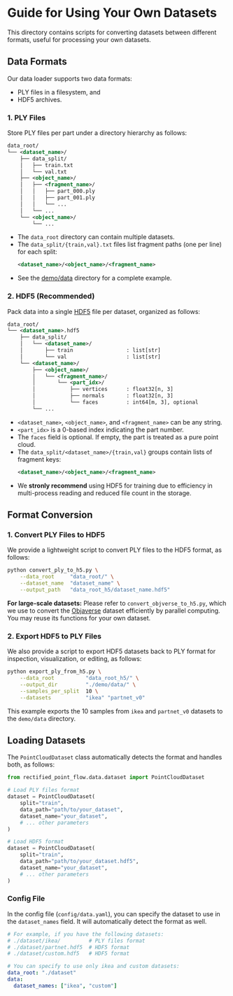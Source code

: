 # Guide for Using Your Own Datasets

This directory contains scripts for converting datasets between different formats, useful for processing your own datasets. 

## Data Formats

Our data loader supports two data formats: 
- PLY files in a filesystem, and
- HDF5 archives.

### 1. PLY Files

Store PLY files per part under a directory hierarchy as follows:

```xml
data_root/
└── <dataset_name>/
    ├── data_split/
    │   ├── train.txt
    │   └── val.txt
    ├── <object_name>/
    │   ├── <fragment_name>/
    │   │   ├── part_000.ply
    │   │   ├── part_001.ply
    │   │   └── ...
    │   └── ...
    └── <object_name>/
        └── ...
```

- The `data_root` directory can contain multiple datasets.
- The `data_split/{train,val}.txt` files list fragment paths (one per line) for each split:
  ```xml
  <dataset_name>/<object_name>/<fragment_name>
  ```
- See the [demo/data](../demo/data) directory for a complete example.

### 2. HDF5 (Recommended)

Pack data into a single [HDF5](https://www.hdfgroup.org/solutions/hdf5/) file per dataset, organized as follows:

```xml
data_root/
└── <dataset_name>.hdf5
    ├── data_split/
    │   └── <dataset_name>/
    │       ├── train                 : list[str]
    │       └── val                   : list[str]
    └── <dataset_name>/
        ├── <object_name>/
        │   └── <fragment_name>/
        │       └── <part_idx>/
        │           ├── vertices      : float32[n, 3]
        │           ├── normals       : float32[n, 3]
        │           └── faces         : int64[m, 3], optional
        └── ...
```

- `<dataset_name>`, `<object_name>`, and `<fragment_name>` can be any string.
- `<part_idx>` is a 0-based index indicating the part number.
- The `faces` field is optional. If empty, the part is treated as a pure point cloud.
- The `data_split/<dataset_name>/{train,val}` groups contain lists of fragment keys:
  ```xml
  <dataset_name>/<object_name>/<fragment_name>
  ```
- We **stronly recommend** using HDF5 for training due to efficiency in multi-process reading and reduced file count in the storage.

## Format Conversion

### 1. Convert PLY Files to HDF5

We provide a lightweight script to convert PLY files to the HDF5 format, as follows:

```bash
python convert_ply_to_h5.py \
    --data_root     "data_root/" \
    --dataset_name  "dataset_name" \
    --output_path   "data_root_h5/dataset_name.hdf5"
```

**For large-scale datasets:** Please refer to `convert_objverse_to_h5.py`, which we use to convert the [Objaverse](https://objaverse.allenai.org/) dataset efficiently by parallel computing. You may reuse its functions for your own dataset.

### 2. Export HDF5 to PLY Files

We also provide a script to export HDF5 datasets back to PLY format for inspection, visualization, or editing, as follows:

```bash
python export_ply_from_h5.py \
    --data_root          "data_root_h5/" \
    --output_dir         "./demo/data/" \
    --samples_per_split  10 \
    --datasets           "ikea" "partnet_v0"
```

This example exports the 10 samples from `ikea` and `partnet_v0` datasets to the `demo/data` directory.


## Loading Datasets

The `PointCloudDataset` class automatically detects the format and handles both, as follows:

```python
from rectified_point_flow.data.dataset import PointCloudDataset

# Load PLY files format
dataset = PointCloudDataset(
    split="train",
    data_path="path/to/your_dataset",
    dataset_name="your_dataset",
    # ... other parameters
)

# Load HDF5 format
dataset = PointCloudDataset(
    split="train", 
    data_path="path/to/your_dataset.hdf5",
    dataset_name="your_dataset",
    # ... other parameters
)
```

### Config File

In the config file (`config/data.yaml`), you can specify the dataset to use in the `dataset_names` field. It will automatically detect the format as well.

```yaml
# For example, if you have the following datasets:
# ./dataset/ikea/         # PLY files format
# ./dataset/partnet.hdf5  # HDF5 format
# ./dataset/custom.hdf5   # HDF5 format

# You can specify to use only ikea and custom datasets:
data_root: "./dataset"
data:
  dataset_names: ["ikea", "custom"]
```